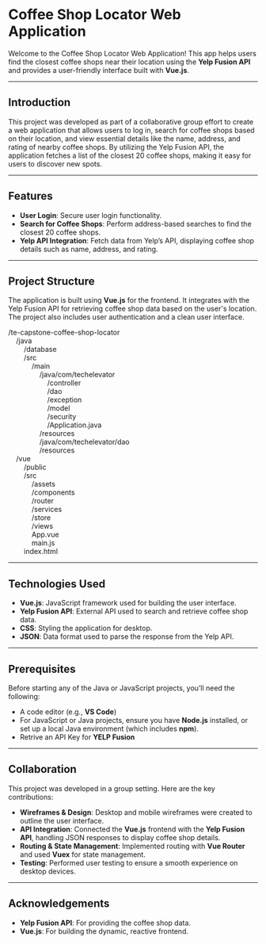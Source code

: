 # Coffee Shop Locator Web Application

Welcome to the Coffee Shop Locator Web Application! This app helps users find the closest coffee shops near their location using the **Yelp Fusion API** and provides a user-friendly interface built with **Vue.js**.

---

## Introduction

This project was developed as part of a collaborative group effort to create a web application that allows users to log in, search for coffee shops based on their location, and view essential details like the name, address, and rating of nearby coffee shops. By utilizing the Yelp Fusion API, the application fetches a list of the closest 20 coffee shops, making it easy for users to discover new spots.

---

## Features

- **User Login**: Secure user login functionality.
- **Search for Coffee Shops**: Perform address-based searches to find the closest 20 coffee shops.
- **Yelp API Integration**: Fetch data from Yelp’s API, displaying coffee shop details such as name, address, and rating.

---

## Project Structure

The application is built using **Vue.js** for the frontend. It integrates with the Yelp Fusion API for retrieving coffee shop data based on the user's location. The project also includes user authentication and a clean user interface.

/te-capstone-coffee-shop-locator <br>
&nbsp;&nbsp;&nbsp;&nbsp;/java <br>
&nbsp;&nbsp;&nbsp;&nbsp;&nbsp;&nbsp;&nbsp;&nbsp;/database <br>
&nbsp;&nbsp;&nbsp;&nbsp;&nbsp;&nbsp;&nbsp;&nbsp;/src <br>
&nbsp;&nbsp;&nbsp;&nbsp;&nbsp;&nbsp;&nbsp;&nbsp;&nbsp;&nbsp;&nbsp;&nbsp;/main <br>
&nbsp;&nbsp;&nbsp;&nbsp;&nbsp;&nbsp;&nbsp;&nbsp;&nbsp;&nbsp;&nbsp;&nbsp;&nbsp;&nbsp;&nbsp;&nbsp;/java/com/techelevator <br>
&nbsp;&nbsp;&nbsp;&nbsp;&nbsp;&nbsp;&nbsp;&nbsp;&nbsp;&nbsp;&nbsp;&nbsp;&nbsp;&nbsp;&nbsp;&nbsp;&nbsp;&nbsp;&nbsp;&nbsp;/controller <br>
&nbsp;&nbsp;&nbsp;&nbsp;&nbsp;&nbsp;&nbsp;&nbsp;&nbsp;&nbsp;&nbsp;&nbsp;&nbsp;&nbsp;&nbsp;&nbsp;&nbsp;&nbsp;&nbsp;&nbsp;/dao <br>
&nbsp;&nbsp;&nbsp;&nbsp;&nbsp;&nbsp;&nbsp;&nbsp;&nbsp;&nbsp;&nbsp;&nbsp;&nbsp;&nbsp;&nbsp;&nbsp;&nbsp;&nbsp;&nbsp;&nbsp;/exception <br>
&nbsp;&nbsp;&nbsp;&nbsp;&nbsp;&nbsp;&nbsp;&nbsp;&nbsp;&nbsp;&nbsp;&nbsp;&nbsp;&nbsp;&nbsp;&nbsp;&nbsp;&nbsp;&nbsp;&nbsp;/model <br>
&nbsp;&nbsp;&nbsp;&nbsp;&nbsp;&nbsp;&nbsp;&nbsp;&nbsp;&nbsp;&nbsp;&nbsp;&nbsp;&nbsp;&nbsp;&nbsp;&nbsp;&nbsp;&nbsp;&nbsp;/security <br>
&nbsp;&nbsp;&nbsp;&nbsp;&nbsp;&nbsp;&nbsp;&nbsp;&nbsp;&nbsp;&nbsp;&nbsp;&nbsp;&nbsp;&nbsp;&nbsp;&nbsp;&nbsp;&nbsp;&nbsp;/Application.java <br>
&nbsp;&nbsp;&nbsp;&nbsp;&nbsp;&nbsp;&nbsp;&nbsp;&nbsp;&nbsp;&nbsp;&nbsp;&nbsp;&nbsp;&nbsp;&nbsp;/resources <br>
&nbsp;&nbsp;&nbsp;&nbsp;&nbsp;&nbsp;&nbsp;&nbsp;&nbsp;&nbsp;&nbsp;&nbsp;&nbsp;&nbsp;&nbsp;&nbsp;/java/com/techelevator/dao <br>
&nbsp;&nbsp;&nbsp;&nbsp;&nbsp;&nbsp;&nbsp;&nbsp;&nbsp;&nbsp;&nbsp;&nbsp;&nbsp;&nbsp;&nbsp;&nbsp;/resources <br>
&nbsp;&nbsp;&nbsp;&nbsp;/vue <br>
&nbsp;&nbsp;&nbsp;&nbsp;&nbsp;&nbsp;&nbsp;&nbsp;/public <br>
&nbsp;&nbsp;&nbsp;&nbsp;&nbsp;&nbsp;&nbsp;&nbsp;/src <br>
&nbsp;&nbsp;&nbsp;&nbsp;&nbsp;&nbsp;&nbsp;&nbsp;&nbsp;&nbsp;&nbsp;&nbsp;/assets <br>
&nbsp;&nbsp;&nbsp;&nbsp;&nbsp;&nbsp;&nbsp;&nbsp;&nbsp;&nbsp;&nbsp;&nbsp;/components <br>
&nbsp;&nbsp;&nbsp;&nbsp;&nbsp;&nbsp;&nbsp;&nbsp;&nbsp;&nbsp;&nbsp;&nbsp;/router <br>
&nbsp;&nbsp;&nbsp;&nbsp;&nbsp;&nbsp;&nbsp;&nbsp;&nbsp;&nbsp;&nbsp;&nbsp;/services <br>
&nbsp;&nbsp;&nbsp;&nbsp;&nbsp;&nbsp;&nbsp;&nbsp;&nbsp;&nbsp;&nbsp;&nbsp;/store <br>
&nbsp;&nbsp;&nbsp;&nbsp;&nbsp;&nbsp;&nbsp;&nbsp;&nbsp;&nbsp;&nbsp;&nbsp;/views <br>
&nbsp;&nbsp;&nbsp;&nbsp;&nbsp;&nbsp;&nbsp;&nbsp;&nbsp;&nbsp;&nbsp;&nbsp;App.vue <br>
&nbsp;&nbsp;&nbsp;&nbsp;&nbsp;&nbsp;&nbsp;&nbsp;&nbsp;&nbsp;&nbsp;&nbsp;main.js <br>
&nbsp;&nbsp;&nbsp;&nbsp;&nbsp;&nbsp;&nbsp;&nbsp;index.html <br>

---

## Technologies Used

- **Vue.js**: JavaScript framework used for building the user interface.
- **Yelp Fusion API**: External API used to search and retrieve coffee shop data.
- **CSS**: Styling the application for desktop.
- **JSON**: Data format used to parse the response from the Yelp API.

---

## Prerequisites

Before starting any of the Java or JavaScript projects, you’ll need the following:

- A code editor (e.g., **VS Code**)
- For JavaScript or Java projects, ensure you have **Node.js** installed, or set up a local Java environment (which includes **npm**).
- Retrive an API Key for **YELP Fusion**

---

## Collaboration
This project was developed in a group setting. Here are the key contributions:

- **Wireframes & Design**: Desktop and mobile wireframes were created to outline the user interface.
- **API Integration**: Connected the **Vue.js** frontend with the **Yelp Fusion API**, handling JSON responses to display coffee shop details.
- **Routing & State Management**: Implemented routing with **Vue Router** and used **Vuex** for state management.
- **Testing**: Performed user testing to ensure a smooth experience on desktop devices.

---

## Acknowledgements

- **Yelp Fusion API**: For providing the coffee shop data.
- **Vue.js**: For building the dynamic, reactive frontend.
